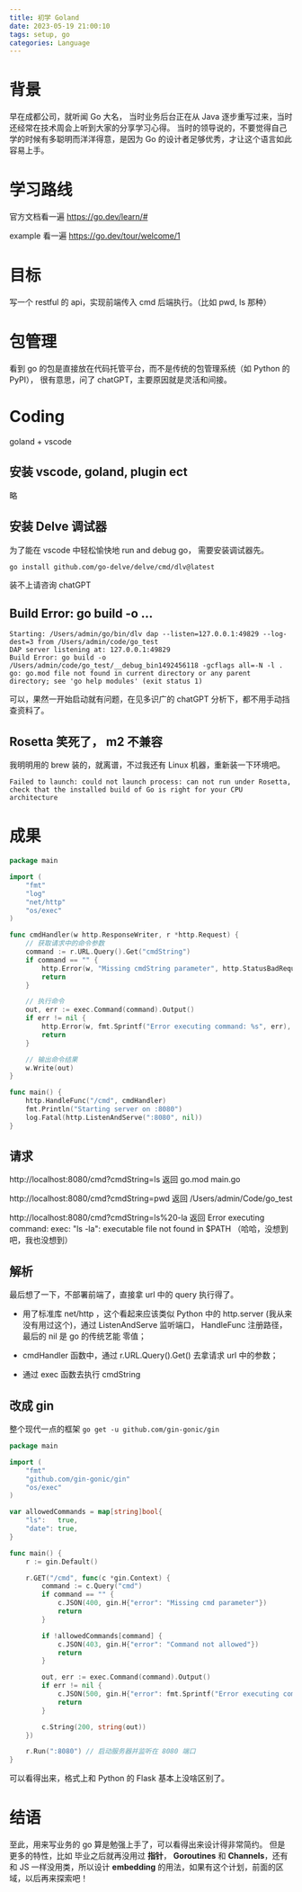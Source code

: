 ```yaml
---
title: 初学 Goland
date: 2023-05-19 21:00:10
tags: setup, go
categories: Language
---
```

# 背景
早在成都公司，就听闻 Go 大名， 当时业务后台正在从 Java 逐步重写过来，当时还经常在技术周会上听到大家的分享学习心得。
当时的领导说的，不要觉得自己学的时候有多聪明而洋洋得意，是因为 Go 的设计者足够优秀，才让这个语言如此容易上手。

# 学习路线
官方文档看一遍
https://go.dev/learn/#

example 看一遍
https://go.dev/tour/welcome/1

# 目标
写一个 restful 的 api，实现前端传入 cmd 后端执行。（比如 pwd, ls 那种）
<!--more-->

# 包管理
看到 go 的包是直接放在代码托管平台，而不是传统的包管理系统（如 Python 的 PyPI）， 很有意思，问了 chatGPT，主要原因就是灵活和间接。

# Coding
goland + vscode

## 安装 vscode, goland, plugin ect
略
## 安装 Delve 调试器
为了能在 vscode 中轻松愉快地 run and debug go， 需要安装调试器先。

`go install github.com/go-delve/delve/cmd/dlv@latest`

装不上请咨询 chatGPT

## Build Error: go build -o ...

```
Starting: /Users/admin/go/bin/dlv dap --listen=127.0.0.1:49829 --log-dest=3 from /Users/admin/code/go_test
DAP server listening at: 127.0.0.1:49829
Build Error: go build -o /Users/admin/code/go_test/__debug_bin1492456118 -gcflags all=-N -l .
go: go.mod file not found in current directory or any parent directory; see 'go help modules' (exit status 1)
```

可以，果然一开始启动就有问题，在见多识广的 chatGPT 分析下，都不用手动挡查资料了。

## Rosetta 笑死了， m2 不兼容
我明明用的 brew 装的，就离谱，不过我还有 Linux 机器，重新装一下环境吧。
```
Failed to launch: could not launch process: can not run under Rosetta, check that the installed build of Go is right for your CPU architecture
```

# 成果
```go
package main

import ( 
	"fmt"
	"log"
	"net/http"
	"os/exec"
)

func cmdHandler(w http.ResponseWriter, r *http.Request) {
	// 获取请求中的命令参数
	command := r.URL.Query().Get("cmdString")
	if command == "" {
		http.Error(w, "Missing cmdString parameter", http.StatusBadRequest)
		return
	}

	// 执行命令
	out, err := exec.Command(command).Output()
	if err != nil {
		http.Error(w, fmt.Sprintf("Error executing command: %s", err), http.StatusInternalServerError)
		return
	}

	// 输出命令结果
	w.Write(out)
}

func main() {
	http.HandleFunc("/cmd", cmdHandler)
	fmt.Println("Starting server on :8080")
	log.Fatal(http.ListenAndServe(":8080", nil))
}
```

## 请求
http://localhost:8080/cmd?cmdString=ls
返回
go.mod
main.go

http://localhost:8080/cmd?cmdString=pwd
返回
/Users/admin/Code/go_test

http://localhost:8080/cmd?cmdString=ls%20-la
返回
Error executing command: exec: "ls -la": executable file not found in $PATH
（哈哈，没想到吧，我也没想到）
## 解析
最后想了一下，不部署前端了，直接拿 url 中的 query 执行得了。

- 用了标准库 net/http ，这个看起来应该类似 Python 中的 http.server (我从来没有用过这个)，通过 ListenAndServe 监听端口， HandleFunc 注册路径， 最后的 nil 是 go 的传统艺能 零值；

- cmdHandler 函数中，通过 r.URL.Query().Get() 去拿请求 url 中的参数；
- 通过 exec 函数去执行 cmdString
## 改成 gin
整个现代一点的框架
`go get -u github.com/gin-gonic/gin`


```go
package main

import (
    "fmt"
    "github.com/gin-gonic/gin"
    "os/exec"
)

var allowedCommands = map[string]bool{
    "ls":   true,
    "date": true,
}

func main() {
    r := gin.Default()

    r.GET("/cmd", func(c *gin.Context) {
        command := c.Query("cmd")
        if command == "" {
            c.JSON(400, gin.H{"error": "Missing cmd parameter"})
            return
        }

        if !allowedCommands[command] {
            c.JSON(403, gin.H{"error": "Command not allowed"})
            return
        }

        out, err := exec.Command(command).Output()
        if err != nil {
            c.JSON(500, gin.H{"error": fmt.Sprintf("Error executing command: %s", err)})
            return
        }

        c.String(200, string(out))
    })

    r.Run(":8080") // 启动服务器并监听在 8080 端口
}
```

可以看得出来，格式上和 Python 的 Flask 基本上没啥区别了。

# 结语
至此，用来写业务的 go 算是勉强上手了，可以看得出来设计得非常简约。
但是更多的特性，比如 毕业之后就再没用过 **指针**， **Goroutines** 和 **Channels**，还有 和 JS 一样没用类，所以设计 **embedding** 的用法，如果有这个计划，前面的区域，以后再来探索吧！